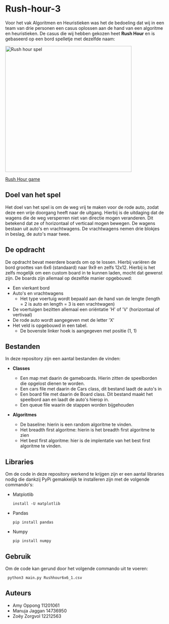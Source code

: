 # Rush-hour-3
Voor het vak Algoritmen en Heuristieken was het de bedoeling dat wij in een team van drie personen een casus oplossen aan de hand van een algoritme en heuristieken. 
De casus die wij hebben gekozen heet **Rush Hour** en is gebaseerd op een bord spelletje met dezelfde naam:

<img src="https://denkspellenparadijs.nl/837-thickbox/rush-hour2x.jpg" width="400" height="400" alt="Rush hour spel"/>

[Rush Hour game](https://www.thinkfun.com/) 

## Doel van het spel
Het doel van het spel is om de weg vrij te maken voor de rode auto, zodat deze een vrije doorgang heeft naar de uitgang. Hierbij is de uitdaging dat de wagens die de weg versperren niet van directie mogen veranderen. Dit betekend dat ze of  horizontaal of verticaal mogen bewegen. De wagens bestaan uit auto's en vrachtwagens. De vrachtwagens nemen drie blokjes in beslag, de auto's maar twee.

## De opdracht 
De opdracht bevat meerdere boards om op te lossen. Hierbij variëren de bord groottes van 6x6 (standaard) naar 9x9 en zelfs 12x12. Hierbij is het zelfs mogelijk om een custom board in te kunnen laden, mocht dat gewenst zijn. 
De boards zijn allemaal op dezelfde manier opgebouwd:
+ Een vierkant bord
+ Auto's en vrachtwagens 
    + Het type voertuig wordt bepaald aan de hand van de lengte (length = 2 is auto en length = 3 is een vrachtwagen)
+ De voertuigen bezitten allemaal een oriëntatie 'H' of 'V' (horizontaal of vertivaal)
+ De rode auto wordt aangegeven met de letter 'X'
+ Het veld is opgebouwd in een tabel. 
    + De bovenste linker hoek is aangegeven met positie (1, 1)

## Bestanden
In deze repository zijn een aantal bestanden de vinden: 
+  **Classes** 
    + Een map met daarin de gameboards. Hierin zitten de speelborden die opgelost dienen te worden. 
    + Een cars file met daarin de Cars class, dit bestand laadt de auto's in
    + Een board file met daarin de Board class. Dit bestand maakt het speelbord aan en laadt de auto's hierop in. 
    + Een queue file waarin de stappen worden bijgehouden

+  **Algoritmes**
    + De baseline: hierin is een random algoritme te vinden. 
    + Het breadth first algoritme: hierin is het breadth first algoritme te zien
    + Het best first algoritme: hier is de implentatie van het best first algoritme te vinden. 

## Libraries
Om de code in deze repository werkend te krijgen zijn er een aantal libraries nodig die dankzij PyPi gemakkelijk te installeren zijn met de volgende commando's: 

+ Matplotlib 
    ```
    install -U matplotlib
    ```
+ Pandas 
    ```
    pip install pandas
    ```
+ Numpy
    ```
    pip install numpy
    ```

## Gebruik
Om de code kan gerund door het volgende commando uit te voeren: 

     python3 main.py Rushhour6x6_1.csv
    
## Auteurs
+ Amy Oppong 11201061
+ Manuja Jaggan 14736950
+ Zoëy Zorgvol 12212563
